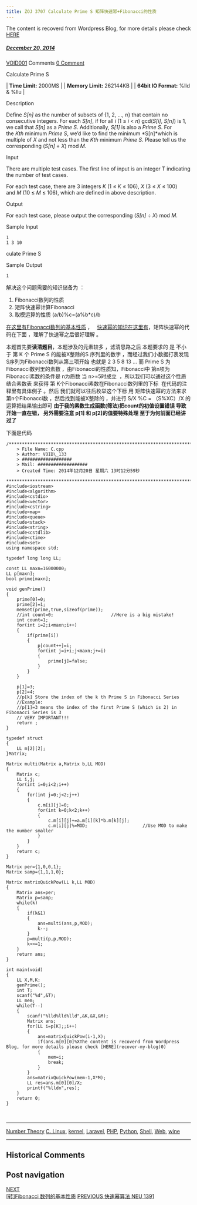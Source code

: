 ```yaml
---
title: ZOJ 3707 Calculate Prime S 矩阵快速幂+Fibonacci的性质
---
```

The content is recoverd from Wordpress Blog, for more details please check [HERE](recover-my-blog)



#####  [December 20, 2014](https://web.archive.org/web/20201020201305/https://void-shana.moe/acmalgo/number-theory/zoj-3707-calculate-prime-s-%e7%9f%a9%e9%98%b5%e5%bf%ab%e9%80%9f%e5%b9%82fibonacci%e7%9a%84%e6%80%a7%e8%b4%a8.html "7:56 pm") 
[VOID001](https://web.archive.org/web/20201020201305/https://void-shana.moe/author/void001 "View all posts by VOID001") Comments  [0 Comment](https://web.archive.org/web/20201020201305/https://void-shana.moe/acmalgo/number-theory/zoj-3707-calculate-prime-s-%e7%9f%a9%e9%98%b5%e5%bf%ab%e9%80%9f%e5%b9%82fibonacci%e7%9a%84%e6%80%a7%e8%b4%a8.html#respond)





Calculate Prime S



| **Time Limit:** 2000MS |  | **Memory Limit:** 262144KB |  | **64bit IO Format:** %lld & %llu |




Description



Define *S[n]* as the number of subsets of {1, 2, …, *n*} that contain no consecutive integers. For each *S[n]*, if for all *i* (1 ≤ *i* < *n*) gcd(*S[i]*, *S[n]*) is 1, we call that *S[n]* as a *Prime S*. Additionally, *S[1]* is also a *Prime S*. For the *Kth* minimum *Prime S*, we’d like to find the minimum *S[n]*which is multiple of *X* and not less than the *Kth* minimum *Prime S*. Please tell us the corresponding (*S[n]* ÷ *X*) mod *M*.





Input



There are multiple test cases. The first line of input is an integer T indicating the number of test cases.


For each test case, there are 3 integers *K* (1 ≤ *K* ≤ 106), *X* (3 ≤ *X* ≤ 100) and *M* (10 ≤ *M* ≤ 106), which are defined in above description.





Output



For each test case, please output the corresponding (*S[n]* ÷ *X*) mod *M*.





Sample Input




```
1
1 3 10
```



culate Prime S  

Sample Output 


```
1
```



解决这个问题需要的知识储备为 ：


1. Fibonacci数列的性质
2. 矩阵快速幂计算Fibonacci
3. 取模运算的性质 (a/b)%c=(a%b*c)/b


[在这里有Fibonacci数列的基本性质](https://web.archive.org/web/20201020201305/http://1.voidword.sinaapp.com/%e8%bd%acfibonacci-%e6%95%b0%e5%88%97%e7%9a%84%e5%9f%ba%e6%9c%ac%e6%80%a7%e8%b4%a8/ "[转]Fibonacci 数列的基本性质") ，   [快速幂的知识在这里有](https://web.archive.org/web/20201020201305/http://1.voidword.sinaapp.com/%e5%bf%ab%e9%80%9f%e5%b9%82%e7%ae%97%e6%b3%95-neu-1391/ "快速幂算法 NEU 1391")，矩阵快速幂的代码在下面 ，理解了快速幂之后很好理解 。


本题首先要**读清题目**，本题涉及的元素较多 ，滤清思路之后 本题要求的 是 不小于 第 K 个 Prime S 的能被X整除的S 序列里的数字 ，而经过我们小数据打表发现 S序列为Fibonacci数列从第三项开始 也就是 2 3 5 8 13 … 而 Prime S 为 Fibonacci数列里的素数 ，由Fibonacci的性质知，Fibonacci中 第n项为Fibonacci素数的条件是 n为质数 当 n>=5时成立  ，所以我们可以通过这个性质 结合素数表 来获得 第 K个Fibonacci素数在Fibonacci数列里的下标  在代码的注释里有具体例子 。然后 我们就可以往后枚举这个下标 用 矩阵快速幂的方法来求第n个Fibonacci数 ，然后找到能被X整除的 ，并进行 S/X %C = （S%XC）/X 的运算把结果输出即可 **由于我的素数生成函数(筛法)把count的初值设置错误 导致开始一直在错， 另外需要注意 p[1] 和 p[2]的值要特殊处理 至于为何前面已经讲过了**


下面是代码



```
/*************************************************************************
    > File Name: C.cpp
    > Author: VOID\_133
    > ################### 
    > Mail: ################### 
    > Created Time: 2014年12月20日 星期六 13时12分59秒
 ************************************************************************/
#include<iostream>
#include<algorithm>
#include<cstdio>
#include<vector>
#include<cstring>
#include<map>
#include<queue>
#include<stack>
#include<string>
#include<cstdlib>
#include<ctime>
#include<set>
using namespace std;

typedef long long LL;

const LL maxn=16000000;
LL p[maxn];
bool prime[maxn];

void genPrime()
{
	prime[0]=0;
	prime[2]=1;
	memset(prime,true,sizeof(prime));
	//int count=0;						//Here is a big mistake!
	int count=1;						
	for(int i=2;i<maxn;i++)
	{
		if(prime[i])
		{
			p[count++]=i;	
			for(int j=i+i;j<maxn;j+=i)
			{
				prime[j]=false;
			}
		}
	}

	p[1]=3;
	p[2]=4;
	//p[k] Store the index of the k th Prime S in Fibonacci Series
	//Example:
	//p[1]=3 means the index of the first Prime S (which is 2) in Fibonacci Series is 3 
	// VERY IMPORTANT!!!
	return ;
}

typedef struct 
{
	LL m[2][2];
}Matrix;

Matrix multi(Matrix a,Matrix b,LL MOD)
{
	Matrix c;
	LL i,j;
	for(int i=0;i<2;i++)
	{
		for(int j=0;j<2;j++)
		{
			c.m[i][j]=0;
			for(int k=0;k<2;k++)
			{
				c.m[i][j]+=a.m[i][k]*b.m[k][j];
				c.m[i][j]%=MOD;						//Use MOD to make the number smaller
			}
		}
	}
	return c;
}

Matrix per={1,0,0,1};
Matrix samp={1,1,1,0};

Matrix matrixQuickPow(LL k,LL MOD)
{
	Matrix ans=per;
	Matrix p=samp;
	while(k)
	{
		if(k&1)
		{
			ans=multi(ans,p,MOD);
			k--;
		}
		p=multi(p,p,MOD);
		k>>=1;
	}
	return ans;
}

int main(void)
{
	LL X,M,K;
	genPrime();
	int T;
	scanf("%d",&T);
	LL mem;
	while(T--)
	{
		scanf("%lld%lld%lld",&K,&X,&M);
		Matrix ans;
		for(LL i=p[K];;i++)
		{
			ans=matrixQuickPow(i-1,X);
			if(ans.m[0][0]%XThe content is recoverd from Wordpress Blog, for more details please check [HERE](recover-my-blog)0)
			{
				mem=i;
				break;
			}
		}
		ans=matrixQuickPow(mem-1,X*M);
		LL res=ans.m[0][0]/X;
		printf("%lldn",res);
	}
	return 0;
}
```

 






---


[Number Theory](https://web.archive.org/web/20201020201305/https://void-shana.moe/category/acmalgo/number-theory) [C. Linux](https://web.archive.org/web/20201020201305/https://void-shana.moe/tag/c-linux), [kernel](https://web.archive.org/web/20201020201305/https://void-shana.moe/tag/kernel), [Laravel](https://web.archive.org/web/20201020201305/https://void-shana.moe/tag/laravel), [PHP](https://web.archive.org/web/20201020201305/https://void-shana.moe/tag/php), [Python](https://web.archive.org/web/20201020201305/https://void-shana.moe/tag/python), [Shell](https://web.archive.org/web/20201020201305/https://void-shana.moe/tag/shell), [Web](https://web.archive.org/web/20201020201305/https://void-shana.moe/tag/web), [wine](https://web.archive.org/web/20201020201305/https://void-shana.moe/tag/wine) 






------------------------
## Historical Comments
Post navigation
---------------
[NEXT  
[转]Fibonacci 数列的基本性质](https://web.archive.org/web/20201020201305/https://void-shana.moe/acmalgo/%e8%bd%acfibonacci-%e6%95%b0%e5%88%97%e7%9a%84%e5%9f%ba%e6%9c%ac%e6%80%a7%e8%b4%a8.html)
[PREVIOUS 
快速幂算法 NEU 1391](https://web.archive.org/web/20201020201305/https://void-shana.moe/acmalgo/%e5%bf%ab%e9%80%9f%e5%b9%82%e7%ae%97%e6%b3%95-neu-1391.html)

            
